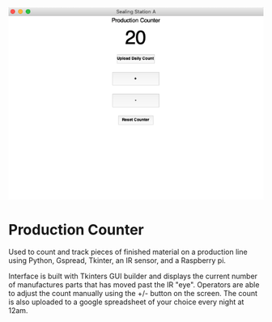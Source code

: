<p align="center">
  <img src="https://github.com/Ethansteip/Production-Counter/blob/master/Screen%20Shot%202020-10-27%20at%2010.15.11%20AM.png" width="1000" title="hover text">
  
</p>



<h1>Production Counter</h1>

Used to count and track pieces of finished material on a production line using Python, Gspread, Tkinter, an IR sensor, and a Raspberry pi.

Interface is built with Tkinters GUI builder and displays the current number of manufactures parts that has moved past the IR "eye". Operators are able to adjust the count manually using the +/- button on the screen. The count is also uploaded to a google spreadsheet of your choice every night at 12am.

